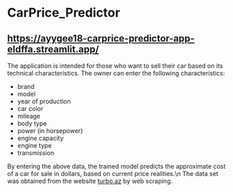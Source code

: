 # CarPrice_Predictor

## https://ayygee18-carprice-predictor-app-eldffa.streamlit.app/

The application is intended for those who want to sell their car based on its technical characteristics. The owner can enter the following characteristics:
- brand
- model
- year of production
- car color
- mileage
- body type
- power (in horsepower)
- engine capacity
- engine type
- transmission

By entering the above data, the trained model predicts the approximate cost of a car for sale in dollars, based on current price realities.\n
The data set was obtained from the website [turbo.az](https://turbo.az/) by web scraping.
